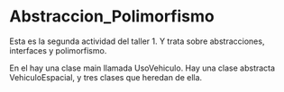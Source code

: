 # Abstraccion_Polimorfismo

Esta es la segunda actividad del taller 1. Y trata sobre abstracciones, interfaces y polimorfismo.

En el hay una clase main llamada UsoVehiculo. 
Hay una clase abstracta VehiculoEspacial, y tres clases que heredan de ella. 

